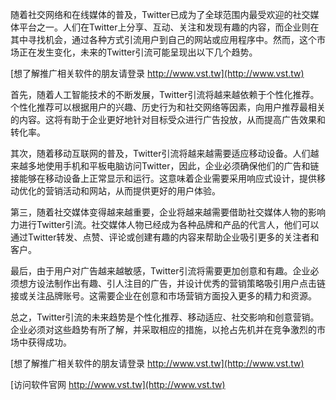 随着社交网络和在线媒体的普及，Twitter已成为了全球范围内最受欢迎的社交媒体平台之一。人们在Twitter上分享、互动、关注和发现有趣的内容，而企业则在其中寻找机会，通过各种方式引流用户到自己的网站或应用程序中。然而，这个市场正在发生变化，未来的Twitter引流可能呈现出以下几个趋势。

[想了解推广相关软件的朋友请登录 http://www.vst.tw](http://www.vst.tw)

首先，随着人工智能技术的不断发展，Twitter引流将越来越依赖于个性化推荐。个性化推荐可以根据用户的兴趣、历史行为和社交网络等因素，向用户推荐最相关的内容。这将有助于企业更好地针对目标受众进行广告投放，从而提高广告效果和转化率。

其次，随着移动互联网的普及，Twitter引流将越来越需要适应移动设备。人们越来越多地使用手机和平板电脑访问Twitter，因此，企业必须确保他们的广告和链接能够在移动设备上正常显示和运行。这意味着企业需要采用响应式设计，提供移动优化的营销活动和网站，从而提供更好的用户体验。

第三，随着社交媒体变得越来越重要，企业将越来越需要借助社交媒体人物的影响力进行Twitter引流。社交媒体人物已经成为各种品牌和产品的代言人，他们可以通过Twitter转发、点赞、评论或创建有趣的内容来帮助企业吸引更多的关注者和客户。

最后，由于用户对广告越来越敏感，Twitter引流将需要更加创意和有趣。企业必须想方设法制作出有趣、引人注目的广告，并设计优秀的营销策略吸引用户点击链接或关注品牌账号。这需要企业在创意和市场营销方面投入更多的精力和资源。

总之，Twitter引流的未来趋势是个性化推荐、移动适应、社交影响和创意营销。企业必须对这些趋势有所了解，并采取相应的措施，以抢占先机并在竞争激烈的市场中获得成功。

[想了解推广相关软件的朋友请登录 http://www.vst.tw](http://www.vst.tw)


[访问软件官网 http://www.vst.tw](http://www.vst.tw)
